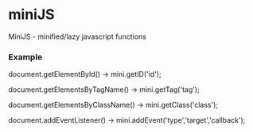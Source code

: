 # miniJS
MiniJS - minified/lazy javascript functions



### Example


document.getElementById() -> mini.getID('id');

document.getElementsByTagName() -> mini.getTag('tag');

document.getElementsByClassName() -> mini.getClass('class');

document.addEventListener() -> mini.addEvent('type','target','callback');
